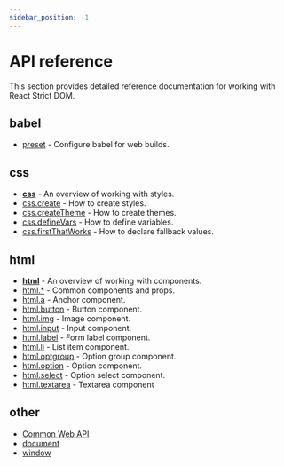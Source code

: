 ```yaml
---
sidebar_position: -1
---
```


# API reference

<p className="text-xl">This section provides detailed reference documentation for working with React Strict DOM. <!--For a general introduction, please visit the [Learn](/learn) section.--></p>

## babel

* [preset](/api/babel-preset) - Configure babel for web builds.

## css

* [**css**](/api/css/) - An overview of working with styles.
* [css.create](/api/css/create) - How to create styles.
* [css.createTheme](/api/css/createTheme) - How to create themes.
* [css.defineVars](/api/css/defineVars) - How to define variables.
* [css.firstThatWorks](/api/css/firstThatWorks) - How to declare fallback values.
<!-- * [css.keyframes](/api/css/keyframes) - How to declare animation keyframes. -->

## html

* [**html**](/api/html/) - An overview of working with components.
* [html.*](/api/html/common) - Common components and props.
* [html.a](/api/html/a) - Anchor component.
* [html.button](/api/html/button) - Button component.
* [html.img](/api/html/img) - Image component.
* [html.input](/api/html/input) - Input component.
* [html.label](/api/html/label) - Form label component.
* [html.li](/api/html/li) - List item component.
* [html.optgroup](/api/html/optgroup) - Option group component.
* [html.option](/api/html/option) - Option component.
* [html.select](/api/html/select) - Option select component.
* [html.textarea](/api/html/textarea) - Textarea component

## other

* [Common Web API](/api/other/common-min-api)
* [document](/api/other/document)
* [window](/api/other/window)
